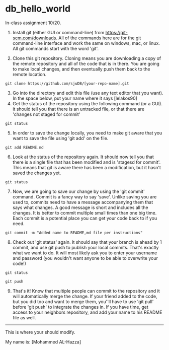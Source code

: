 # db_hello_world


In-class assignment 10/20.


1) Install git (either GUI or command-line) from https://git-scm.com/downloads. All of the commands here are for the git command-line interface and work the same on windows, mac, or linux. All git commands start with the word 'git'.


2) Clone this git repository. Cloning means you are downloading a copy of the remote repository and all of the code that is in there. You are going to make local changes, and then eventually push them back to the remote location.
```
git clone https://github.com/sjuDB/[your-repo-name].git
```

3) Go into the directory and edit this file (use any text editor that you want). In the space below, put your name where it says [lelakos90]
4) Get the status of the repository using the following command (or a GUI). it should tell you that there is an untracked file, or that there are 'changes not staged for commit'
```
git status
```

5) In order to save the change locally, you need to make git aware that you want to save the file using 'git add' on the file. 
```
git add README.md
```

6) Look at the status of the repository again. It should now tell you that there is a single file that has been modified and is 'stagesd for commit'. This means that git is aware there has been a modification, but it hasn't saved the changes yet.
```
git status
```

7) Now, we are going to save our change by using the 'git commit' command. Commit is a fancy way to say 'save'. Unlike saving you are used to, commits need to have a message accompanying them that says what changes. A good message is short and includes all the changes. It is better to commit multiple small times than one big time. Each commit is a potential place you can get your code back to if you need.

```
git commit -m "Added name to README,md file per instructions"
```

8) Check out 'git status' again. It should say that your branch is ahead by 1 commit, and use git push to publish your local commits. That's exactly what we want to do. It will most likely ask you to enter your username and password (you wouldn't want anyone to be able to overwrite your code!)

```
git status

git push 
```

9) That's it! Know that multiple people can commit to the repository and it will automatically merge the change. If your friend added to the code, but you did too and want to merge them, you''ll have to use 'git pull' before 'git push' to integrate the changes in. If you have time, get access to your neighbors repository, and add your name to his README file as well.


---------


This is where your should modify.


My name is: [Mohammed AL-Hazza]
